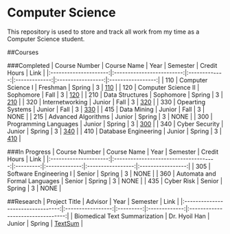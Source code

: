 # Computer Science

This repository is used to store and track all work from my time as a Computer Science student.

##Courses

###Completed
|	Course Number		|		Course Name			|	Year		|	Semester	|	Credit Hours	|		Link		|
|:---------------------:|:-------------------------:|:-------------:|:-------------:|:-----------------:|:-----------------:|
|	110					|	Computer Science I		|	Freshman	|	Spring		|		3			|	[110](/110/)	|
|	120					|	Computer Science II		|	Sophomore	|	Fall		|		3			|	[120](/120/)	|
|	210					|	Data Structures			|	Sophomore	|	Spring		|		3			|	[210](/210/)	|
|	320					|	Internetworking			|	Junior		|	Fall		|		3			|	[320](/320/)	|
|	330					|	Opearting Systems		|	Junior		|	Fall		|		3			|	[330](/330/)	|
|	415					|	Data Mining				|	Junior		|	Fall		|		3			|		NONE		|
|	215					|	Advanced Algorithms		|	Junior		|	Spring		|		3			|		NONE		|
|	300					|	Programming Languages	|	Junior		|	Spring		|		3			|	[300](/300/)	|
|	340					|	Cyber Security			|	Junior		|	Spring		|		3			|	[340](/340/)	|
|	410					|	Database Engineering	|	Junior		|	Spring		|		3			|	[410](/410/)	|


###In Progress
|	Course Number		|			Course Name					|	Year	|	Semester	|	Credit Hours	|		Link		|
|:---------------------:|:-------------------------------------:|:---------:|:-------------:|:-----------------:|:-----------------:|
|	305					|	Software Engineering I				|	Senior	|	Spring		|		3			|		NONE		|
|	360					|	Automata and Formal Languages		|	Senior	|	Spring		|		3			|		NONE		|
|	435					|	Cyber Risk							|	Senior	|	Spring		|		3			|		NONE		|


##Research
|			Project Title			|		Advisor		|	Year	|	Semester	|				Link				|
|:---------------------------------:|:-----------------:|:---------:|:-------------:|:---------------------------------:|
|	Biomedical Text Summarization	|	Dr. Hyoil Han	|	Junior	|	Spring		|	[TextSum](/Research/TextSum)	|